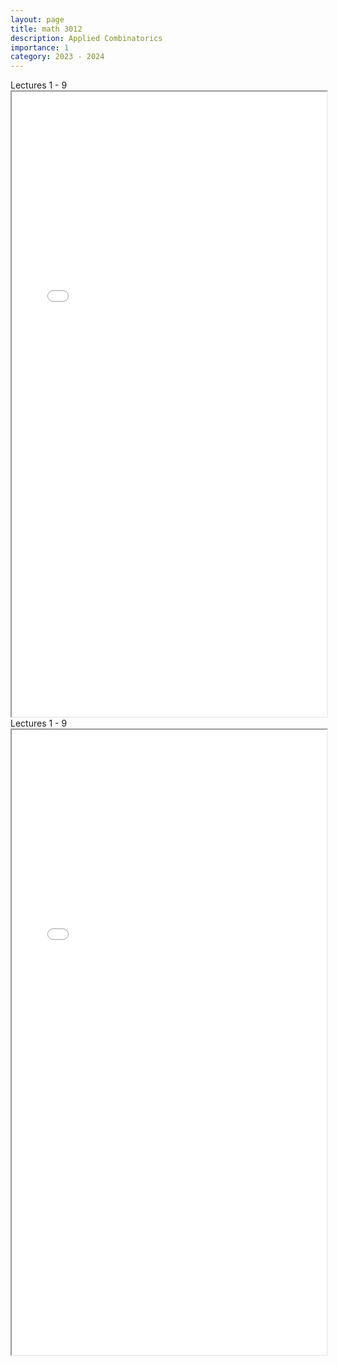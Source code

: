 ```yaml
---
layout: page
title: math 3012
description: Applied Combinatorics
importance: 1
category: 2023 - 2024
---
```


<div class="caption">
    Lectures 1 - 9
</div>
<iframe src="./assets/pdf/math3012a.pdf" width="100%" height="1000px"></iframe>

<div class="caption">
    Lectures 1 - 9
</div>
<iframe src="./assets/pdf/math3012b.pdf" width="100%" height="1000px"></iframe>

